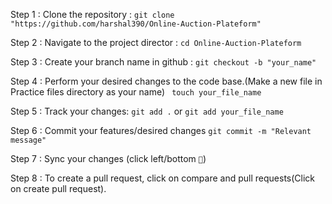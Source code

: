 Step 1 : Clone the repository : `git clone "https://github.com/harshal390/Online-Auction-Plateform"`

Step 2 : Navigate to the project director : `cd Online-Auction-Plateform`

Step 3 : Create your branch name in github : `git checkout -b "your_name"`

Step 4 : Perform your desired changes to the code base.(Make a new file in Practice files directory as your name)
` touch your_file_name`

Step 5 : Track your changes:
`git add .` or `git add your_file_name`

Step 6 : Commit your features/desired changes
`git commit -m "Relevant message"`

Step 7 : Sync your changes (click left/bottom `🔄`)

Step 8 : To create a pull request, click on compare and pull requests(Click on create pull request).
